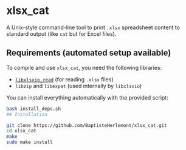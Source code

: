 # xlsx_cat

A Unix-style command-line tool to print `.xlsx` spreadsheet content to standard output (like `cat` but for Excel files).

## Requirements (automated setup available)

To compile and use `xlsx_cat`, you need the following libraries:

- [`libxlsxio_read`](https://github.com/brechtsanders/xlsxio) (for reading `.xlsx` files)
- `libzip` and `libexpat` (used internally by `libxlsxio`)

You can install everything automatically with the provided script:

```bash
bash install_deps.sh
## Installation
```

```bash
git clone https://github.com/BaptisteHerlemont/xlsx_cat.git
cd xlsx_cat
make
sudo make install
